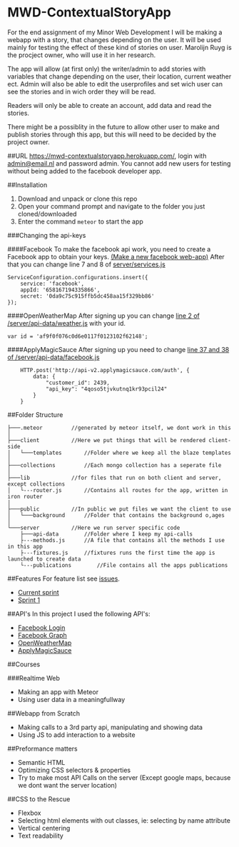# MWD-ContextualStoryApp
For the end assignment of my Minor Web Development I will be making a webapp with a story, that changes depending on the user.
It will be used mainly for testing the effect of these kind of stories on user. Marolijn Ruyg is the procject owner, who will use it in her research.

The app will allow (at first only) the writer/admin to add stories with variables that change depending on the user, their location, current weather ect.
Admin will also be able to edit the userprofiles and set wich user can see the stories and in wich order they will be read.

Readers will only be able to create an account, add data and read the stories.

There might be a possiblity in the future to allow other user to make and publish stories through this app, but this will need to be decided by the project owner.

##URL
https://mwd-contextualstoryapp.herokuapp.com/, login with admin@email.nl and password admin. 
You cannot add new users for testing without being added to the facebook developer app.

##Installation 

1. Download and unpack or clone this repo
2. Open your command prompt and navigate to the folder you just cloned/downloaded 
3. Enter the command `meteor` to start the app

###Changing the api-keys

####Facebook
To make the facebook api work, you need to create a Facebook app to obtain your keys. [(Make a new  facebook web-app)](https://developers.facebook.com/quickstarts/?platform=web)
After that you can change line 7 and 8 of [server/services.js](https://github.com/Wasknijper/MWD-ContextualStoryApp/blob/master/server/services.js#L7-L8)

```
ServiceConfiguration.configurations.insert({
    service: 'facebook',
    appId: '658167194335866',
    secret: '0da9c75c915ffb5dc458aa15f329bb86'
});
```

####OpenWeatherMap 
After signing up you can change [line 2 of /server/api-data/weather.js](https://github.com/Wasknijper/MWD-ContextualStoryApp/blob/master/server/api-data/weather.js#L2) with your id.

`var id = 'af9f0f076c0d6e0117f0123102f62148';`

####ApplyMagicSauce 
After signing up you need to change [line 37 and 38 of /server/api-data/facebook.js](https://github.com/Wasknijper/MWD-ContextualStoryApp/blob/master/server/api-data/facebook.js#L37-38)

```
    HTTP.post('http://api-v2.applymagicsauce.com/auth', {
        data: {
            "customer_id": 2439,
            "api_key": "4qoso5tjvkutnq1kr93pcil24"
        }
    }
```

##Folder Structure

```
├───.meteor			//generated by meteor itself, we dont work in this
│ 
├───client			//Here we put things that will be rendered client-side			
│   └───templates		//Folder where we keep all the blaze templates
│       
├───collections			//Each mongo collection has a seperate file
│
├───lib				//for files that run on both client and server, except collections
│   └---router.js		//Contains all routes for the app, written in iron router
│
├───public			//In public we put files we want the client to use
│   └───background		//Folder that contains the background o,ages
│
└───server			//Here we run server specific code
    ├───api-data		//Folder where I keep my api-calls
    ├---methods.js		//A file that contains all the methods I use in this app
    ├---fixtures.js		//fixtures runs the first time the app is launched to create data
    └---publications		//File contains all the apps publications
```

##Features
For feature list see [issues](https://github.com/Wasknijper/MWD-ContextualStoryApp/issues).
- [Current sprint](https://github.com/Wasknijper/MWD-ContextualStoryApp/issues?q=is%3Aopen+is%3Aissue+milestone%3A%22Sprint+2%22)
- [Sprint 1](https://github.com/Wasknijper/MWD-ContextualStoryApp/issues?q=is%3Aopen+is%3Aissue+milestone%3A%22Sprint+1%22)

##API's
In this project I used the following API's:
- [Facebook Login](https://developers.facebook.com/docs/facebook-login)
- [Facebook Graph](https://developers.facebook.com/docs/graph-api)
- [OpenWeatherMap](http://openweathermap.org/)
- [ApplyMagicSauce](http://applymagicsauce.com/)

##Courses

###Realtime Web
- Making an app with Meteor
- Using user data in a meaningfullway

##Webapp from Scratch
- Making calls to a 3rd party api, manipulating and showing data
- Using JS to add interaction to a website

##Preformance matters
- Semantic HTML
- Optimizing CSS selectors & properties 
- Try to make most API Calls on the server (Except google maps, because we dont want the server location)

##CSS to the Rescue
- Flexbox
- Selecting html elements with out classes, ie: selecting by name attribute
- Vertical centering
- Text readability
